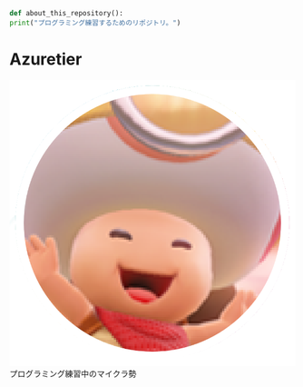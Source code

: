 ```python
def about_this_repository():
print("プログラミング練習するためのリポジトリ。")
```

# Azuretier
<img src="./azure.png">
プログラミング練習中のマイクラ勢